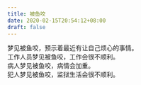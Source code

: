```yaml
---
title: 被鱼咬
date: 2020-02-15T20:54:12+08:00
draft: false
---
```


梦见被鱼咬，预示着最近有让自己烦心的事情。<br>
工作人员梦见被鱼咬，工作会很不顺利。<br>
病人梦见被鱼咬，病情会加重。<br>
犯人梦见被鱼咬，监狱生活会很不顺利。<br>

